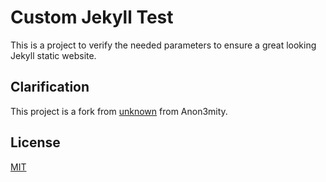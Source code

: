 # Custom Jekyll Test

This is a project to verify the needed parameters to ensure a great looking Jekyll static website.  

## Clarification

This project is a fork from [unknown](https://github.com/137unknown/) from Anon3mity.

## License
[MIT](https://choosealicense.com/licenses/mit/)